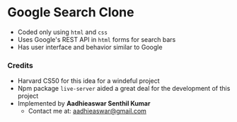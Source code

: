 # Google Search Clone

- Coded only using `html` and `css`
- Uses Google's REST API in `html` forms for search bars
- Has user interface and behavior similar to Google

### Credits
- Harvard CS50 for this idea for a windeful project
- Npm package `live-server` aided a great deal for the development of this project
- Implemented by __Aadhieaswar Senthil Kumar__
  - Contact me at: <aadhieaswar@gmail.com>
